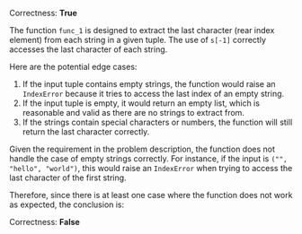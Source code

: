 Correctness: **True**

The function `func_1` is designed to extract the last character (rear index element) from each string in a given tuple. The use of `s[-1]` correctly accesses the last character of each string. 

Here are the potential edge cases:

1. If the input tuple contains empty strings, the function would raise an `IndexError` because it tries to access the last index of an empty string.
2. If the input tuple is empty, it would return an empty list, which is reasonable and valid as there are no strings to extract from.
3. If the strings contain special characters or numbers, the function will still return the last character correctly.

Given the requirement in the problem description, the function does not handle the case of empty strings correctly. For instance, if the input is `("", "hello", "world")`, this would raise an `IndexError` when trying to access the last character of the first string.

Therefore, since there is at least one case where the function does not work as expected, the conclusion is: 

Correctness: **False**